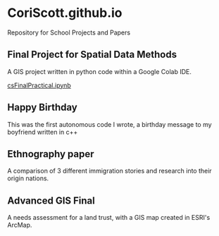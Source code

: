 # CoriScott.github.io
Repository for School Projects and Papers

## Final Project for Spatial Data Methods

A GIS project written in python code within a Google Colab IDE.

[csFinalPractical.ipynb](https://colab.research.google.com/drive/1i-TIetfOE_j1x4A2iXS_NjUAD2EIBB5k)

## Happy Birthday

This was the first autonomous code I wrote, a birthday message to my boyfriend written in c++

## Ethnography paper

A comparison of 3 different immigration stories and research into their origin nations.

## Advanced GIS Final

A needs assessment for a land trust, with a GIS map created in ESRI's ArcMap.
